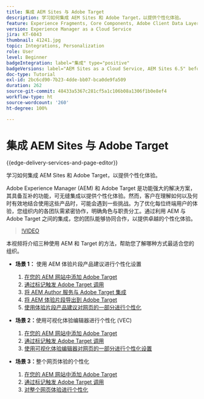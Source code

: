 ```yaml
---
title: 集成 AEM Sites 与 Adobe Target
description: 学习如何集成 AEM Sites 和 Adobe Target，以提供个性化体验。
feature: Experience Fragments, Core Components, Adobe Client Data Layer
version: Experience Manager as a Cloud Service
jira: KT-6043
thumbnail: 41241.jpg
topic: Integrations, Personalization
role: User
level: Beginner
badgeIntegration: label="集成" type="positive"
badgeVersions: label="AEM Sites as a Cloud Service, AEM Sites 6.5" before-title="false"
doc-type: Tutorial
exl-id: 2bc6cd90-7b23-4dde-bb07-bca0de9fa509
duration: 262
source-git-commit: 48433a5367c281cf5a1c106b08a1306f1b0e8ef4
workflow-type: ht
source-wordcount: '260'
ht-degree: 100%

---
```


# 集成 AEM Sites 与 Adobe Target

{{edge-delivery-services-and-page-editor}}

学习如何集成 AEM Sites 和 Adobe Target，以提供个性化体验。

Adobe Experience Manager (AEM) 和 Adobe Target 是功能强大的解决方案，其具备互补的功能，可无缝集成以提供个性化体验。然而，客户在理解如何以及何时有效地结合使用这些产品时，可能会遇到一些挑战。为了优化每位终端用户的体验，您组织内的各团队需紧密协作，明确角色与职责分工。通过利用 AEM 与 Adobe Target 之间的集成，您的团队能够协同合作，以提供卓越的个性化体验。

>[!VIDEO](https://video.tv.adobe.com/v/3410054?quality=12&learn=on&captions=chi_hans)

本视频将介绍三种使用 AEM 和 Target 的方法，帮助您了解哪种方式最适合您的组织。

* __场景 1：__ 使用 AEM 体验片段产品建议进行个性化设置

   1. [在您的 AEM 网站中添加 Adobe Target](./add-target-launch-extension.md)
   1. [通过标记触发 Adobe Target 调用](./load-and-fire-target.md)
   1. [将 AEM Author 服务与 Adobe Target 集成](./setup-aem-target-cloud-service.md)
   1. [将 AEM 体验片段导出到 Adobe Target](./export-experience-fragment-target.md)
   1. [使用体验片段产品建议对网页的一部分进行个性化](./create-target-activity.md)

* __场景 2：__&#x200B;使用可视化体验编辑器进行个性化 (VEC)

   1. [在您的 AEM 网站中添加 Adobe Target](./add-target-launch-extension.md)
   1. [通过标记触发 Adobe Target 调用](./load-and-fire-target.md)
   1. [使用可视化体验编辑器对网页的一部分进行个性化设置](./personalization-using-vec.md)

* __场景 3：__&#x200B;整个网页体验的个性化

   1. [在您的 AEM 网站中添加 Adobe Target](./add-target-launch-extension.md)
   1. [通过标记触发 Adobe Target 调用](./load-and-fire-target.md)
   1. [对整个网页体验进行个性化](./personalization-web-page.md)
